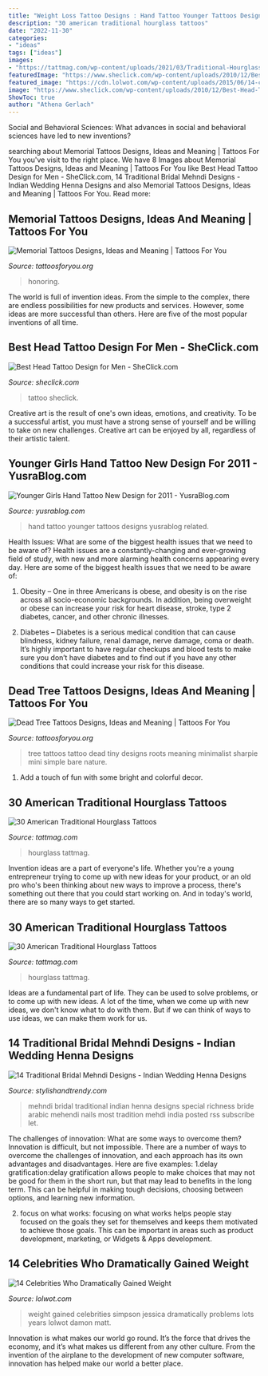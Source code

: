 ```yaml
---
title: "Weight Loss Tattoo Designs : Hand Tattoo Younger Tattoos Designs Yusrablog Related"
description: "30 american traditional hourglass tattoos"
date: "2022-11-30"
categories:
- "ideas"
tags: ["ideas"]
images:
- "https://tattmag.com/wp-content/uploads/2021/03/Traditional-Hourglass-Tattoo-17-1251x2048.jpg"
featuredImage: "https://www.sheclick.com/wp-content/uploads/2010/12/Best-Head-Tattoo-Design-for-Men-520x757.jpg"
featured_image: "https://cdn.lolwot.com/wp-content/uploads/2015/06/14-celebrities-who-dramatically-gained-weight-7.jpg"
image: "https://www.sheclick.com/wp-content/uploads/2010/12/Best-Head-Tattoo-Design-for-Men-520x757.jpg"
ShowToc: true
author: "Athena Gerlach"
---
```



Social and Behavioral Sciences: What advances in social and behavioral sciences have led to new inventions?
 

	

		
searching about Memorial Tattoos Designs, Ideas and Meaning | Tattoos For You you've visit to the right place. We have 8 Images about Memorial Tattoos Designs, Ideas and Meaning | Tattoos For You like Best Head Tattoo Design for Men - SheClick.com, 14 Traditional Bridal Mehndi Designs - Indian Wedding Henna Designs and also Memorial Tattoos Designs, Ideas and Meaning | Tattoos For You. Read more:
		
    
## Memorial Tattoos Designs, Ideas And Meaning | Tattoos For You

<img loading=lazy src="https://www.tattoosforyou.org/wp-content/uploads/2013/10/Memorial-Tattoos-for-Daughter.jpg" onerror="this.onerror=null;this.src='https://tse4.mm.bing.net/th?id=OIP.uRREAWSpI2JEw74qDEdj_wHaJ4&amp;pid=15.1';" alt="Memorial Tattoos Designs, Ideas and Meaning | Tattoos For You">

_Source: tattoosforyou.org_

>honoring. 

	

The world is full of invention ideas. From the simple to the complex, there are endless possibilities for new products and services. However, some ideas are more successful than others. Here are five of the most popular inventions of all time.

    
## Best Head Tattoo Design For Men - SheClick.com

<img loading=lazy src="https://www.sheclick.com/wp-content/uploads/2010/12/Best-Head-Tattoo-Design-for-Men-520x757.jpg" onerror="this.onerror=null;this.src='https://tse4.mm.bing.net/th?id=OIP.7uW25tL-TQyVCEikgpNyDQHaKy&amp;pid=15.1';" alt="Best Head Tattoo Design for Men - SheClick.com">

_Source: sheclick.com_

>tattoo sheclick. 

	

Creative art is the result of one's own ideas, emotions, and creativity. To be a successful artist, you must have a strong sense of yourself and be willing to take on new challenges. Creative art can be enjoyed by all, regardless of their artistic talent.

    
## Younger Girls Hand Tattoo New Design For 2011 - YusraBlog.com

<img loading=lazy src="https://www.yusrablog.com/wp-content/uploads/2011/03/Younger-Girls-Hand-Tattoo-New-Design-for-2011.jpg" onerror="this.onerror=null;this.src='https://tse2.mm.bing.net/th?id=OIP.uP5NgQ-oIvfMq5-KLEGfSgHaJ3&amp;pid=15.1';" alt="Younger Girls Hand Tattoo New Design for 2011 - YusraBlog.com">

_Source: yusrablog.com_

>hand tattoo younger tattoos designs yusrablog related. 

	

Health Issues: What are some of the biggest health issues that we need to be aware of?
Health issues are a constantly-changing and ever-growing field of study, with new and more alarming health concerns appearing every day. Here are some of the biggest health issues that we need to be aware of:
1. Obesity – One in three Americans is obese, and obesity is on the rise across all socio-economic backgrounds. In addition, being overweight or obese can increase your risk for heart disease, stroke, type 2 diabetes, cancer, and other chronic illnesses.

2. Diabetes – Diabetes is a serious medical condition that can cause blindness, kidney failure, renal damage, nerve damage, coma or death. It’s highly important to have regular checkups and blood tests to make sure you don’t have diabetes and to find out if you have any other conditions that could increase your risk for this disease.


    
## Dead Tree Tattoos Designs, Ideas And Meaning | Tattoos For You

<img loading=lazy src="https://www.tattoosforyou.org/wp-content/uploads/2016/03/Small-Dead-Tree-Tattoo.jpg" onerror="this.onerror=null;this.src='https://tse4.mm.bing.net/th?id=OIP.zCeJMU8-hOVdlS7hQZHrRAHaJ4&amp;pid=15.1';" alt="Dead Tree Tattoos Designs, Ideas and Meaning | Tattoos For You">

_Source: tattoosforyou.org_

>tree tattoos tattoo dead tiny designs roots meaning minimalist sharpie mini simple bare nature. 

	

1. Add a touch of fun with some bright and colorful decor.

    
## 30 American Traditional Hourglass Tattoos

<img loading=lazy src="https://tattmag.com/wp-content/uploads/2021/03/Traditional-Hourglass-Tattoo-17-1251x2048.jpg" onerror="this.onerror=null;this.src='https://tse4.mm.bing.net/th?id=OIP.eOsimH2Z3TLJc3rJHpSvlgHaMH&amp;pid=15.1';" alt="30 American Traditional Hourglass Tattoos">

_Source: tattmag.com_

>hourglass tattmag. 

	

Invention ideas are a part of everyone's life. Whether you're a young entrepreneur trying to come up with new ideas for your product, or an old pro who's been thinking about new ways to improve a process, there's something out there that you could start working on. And in today's world, there are so many ways to get started.

    
## 30 American Traditional Hourglass Tattoos

<img loading=lazy src="https://tattmag.com/wp-content/uploads/2021/03/Traditional-Hourglass-Tattoo-17-938x1536.jpg" onerror="this.onerror=null;this.src='https://tse1.mm.bing.net/th?id=OIP.lpycIGduwtfmQJ-3EEqgxQHaMI&amp;pid=15.1';" alt="30 American Traditional Hourglass Tattoos">

_Source: tattmag.com_

>hourglass tattmag. 

	

Ideas are a fundamental part of life. They can be used to solve problems, or to come up with new ideas. A lot of the time, when we come up with new ideas, we don't know what to do with them. But if we can think of ways to use ideas, we can make them work for us.

    
## 14 Traditional Bridal Mehndi Designs - Indian Wedding Henna Designs

<img loading=lazy src="http://www.stylishandtrendy.com/wp-content/uploads/2011/09/traditional-bridal-mehndi-deisgns-3.jpg" onerror="this.onerror=null;this.src='https://tse3.mm.bing.net/th?id=OIP.z5DRfgYx9eed8lGxynNL-wHaKS&amp;pid=15.1';" alt="14 Traditional Bridal Mehndi Designs - Indian Wedding Henna Designs">

_Source: stylishandtrendy.com_

>mehndi bridal traditional indian henna designs special richness bride arabic mehendi nails most tradition mehdi india posted rss subscribe let. 

	

The challenges of innovation: What are some ways to overcome them?
Innovation is difficult, but not impossible. There are a number of ways to overcome the challenges of innovation, and each approach has its own advantages and disadvantages. Here are five examples:
1.delay gratification:delay gratification allows people to make choices that may not be good for them in the short run, but that may lead to benefits in the long term. This can be helpful in making tough decisions, choosing between options, and learning new information.

2. focus on what works: focusing on what works helps people stay focused on the goals they set for themselves and keeps them motivated to achieve those goals. This can be important in areas such as product development, marketing, or Widgets & Apps development.


    
## 14 Celebrities Who Dramatically Gained Weight

<img loading=lazy src="https://cdn.lolwot.com/wp-content/uploads/2015/06/14-celebrities-who-dramatically-gained-weight-7.jpg" onerror="this.onerror=null;this.src='https://tse2.mm.bing.net/th?id=OIP.ZLU8p4vNhT1iH43FWoI0KAHaDt&amp;pid=15.1';" alt="14 Celebrities Who Dramatically Gained Weight">

_Source: lolwot.com_

>weight gained celebrities simpson jessica dramatically problems lots years lolwot damon matt. 

	

Innovation is what makes our world go round. It’s the force that drives the economy, and it’s what makes us different from any other culture. From the invention of the airplane to the development of new computer software, innovation has helped make our world a better place.

